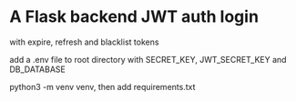 # A Flask backend JWT auth login

 with expire, refresh and blacklist tokens

 add a .env file to root directory with SECRET_KEY, JWT_SECRET_KEY and DB_DATABASE

 python3 -m venv venv, then add requirements.txt
